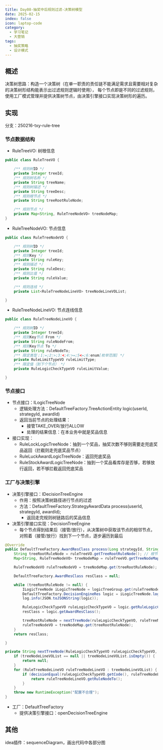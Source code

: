 ```yaml
---
title: Day08-抽奖中后规则过滤-决策树模型
date: 2025-02-15
index: false
icon: laptop-code
category:
  - 学习笔记
  - 大营销
tags:
  - 抽奖策略
  - 设计模式
---
```

## 概述
决策树思路：构造一个决策树（在单一职责的责任链不能满足需求且需要相对复杂的决策树形结构能表示出过滤规则逻辑时使用），
每个节点即是不同的过滤规则，使用工厂模式管理并提供决策树节点，由决策引擎接口实现决策树形的遍历。

## 实现
分支：250216-txy-rule-tree
### 节点数据结构 
- RuleTreeVO: 树根信息 
```java
public class RuleTreeVO {

    /** 规则树ID */
    private Integer treeId;
    /** 规则树名称 */
    private String treeName;
    /** 规则树描述 */
    private String treeDesc;
    /** 规则根节点 */
    private String treeRootRuleNode;

    /** 规则节点 */
    private Map<String, RuleTreeNodeVO> treeNodeMap;
}
```
- RuleTreeNodeVO: 节点信息
```java
public class RuleTreeNodeVO {

    /** 规则树ID */
    private Integer treeId;
    /** 规则Key */
    private String ruleKey;
    /** 规则描述 */
    private String ruleDesc;
    /** 规则比值 */
    private String ruleValue;

    /** 规则连线 */
    private List<RuleTreeNodeLineVO> treeNodeLineVOList;

}
```
- RuleTreeNodeLineVO: 节点连线信息
```java
public class RuleTreeNodeLineVO {

    /** 规则树ID */
    private Integer treeId;
    /** 规则Key节点 From */
    private String ruleNodeFrom;
    /** 规则Key节点 To */
    private String ruleNodeTo;
    /** 限定类型；1:=;2:>;3:<;4:>=;5<=;6:enum[枚举范围] */
    private RuleLimitTypeVO ruleLimitType;
    /** 限定值（到下个节点） */
    private RuleLogicCheckTypeVO ruleLimitValue;

}
```

### 节点接口
- 节点接口：ILogicTreeNode 
  - 逻辑处理方法：DefaultTreeFactory.TreeActionEntity logic(userId, strategyId, awardId)
  - 返回当前节点的处理结果：
    - 接管TAKE_OVER/放行ALLOW
    - 处理的结果信息：在本业务中就是奖品信息
- 接口实现： 
  - RuleLockLogicTreeNode：抽到一个奖品，抽奖次数不够则需要走兜底奖品返回（拦截则走兜底奖品节点）
  - RuleLuckAwardLogicTreeNode：返回兜底奖品
  - RuleStockAwardLogicTreeNode：抽到一个奖品看库存是否够，若够放行返回，若不够拦截返回兜底奖品

### 工厂与决策引擎
- 决策引擎接口：IDecisionTreeEngine
  - 作用：按照决策树路径进行节点的过滤
  - 方法：DefaultTreeFactory.StrategyAwardData process(userId, strategyId, awardId);
    - 返回走完规则树链路后的奖品信息
- 决策引擎接口实现：DecisionTreeEngine
  - 每个节点得到结果后（接管/放行），从决策树中获取该节点的相邻节点，对照着（接管/放行）找到下一个节点，逐步遍历到最后
```java
@Override
public DefaultTreeFactory.AwardResClass process(Long strategyId, String userId, Integer awardId) {
    String treeRootRuleNode = ruleTreeVO.getTreeRootRuleNode(); // 根节点
    Map<String, RuleTreeNodeVO> treeNodeMap = ruleTreeVO.getTreeNodeMap(); // 决策树子节点map

    RuleTreeNodeVO ruleTreeNodeVO = treeNodeMap.get(treeRootRuleNode); // treeNode节点

    DefaultTreeFactory.AwardResClass resClass = null;

    while (treeRootRuleNode != null) {
        ILogicTreeNode iLogicTreeNode = logicTreeGroup.get(ruleTreeNodeVO.getRuleKey());
        DefaultTreeFactory.DecisionEngineRes logic = iLogicTreeNode.logic(strategyId, userId, awardId);
        log.info(JSON.toJSONString(logic));

        RuleLogicCheckTypeVO ruleLogicCheckTypeVO = logic.getRuleLogicCheckTypeVO();
        resClass = logic.getAwardResClass();

        treeRootRuleNode = nextTreeNode(ruleLogicCheckTypeVO, ruleTreeNodeVO.getTreeNodeLineVOList());
        ruleTreeNodeVO = treeNodeMap.get(treeRootRuleNode);
    }
    return resClass;

}

private String nextTreeNode(RuleLogicCheckTypeVO ruleLogicCheckTypeVO, List<RuleTreeNodeLineVO> treeNodeLineVOList) {
    if (treeNodeLineVOList == null || treeNodeLineVOList.isEmpty()) {
        return null;
    }
    for (RuleTreeNodeLineVO ruleTreeNodeLineVO : treeNodeLineVOList) {
        if (decisionEqual(ruleLogicCheckTypeVO.getCode(), ruleTreeNodeLineVO)) {
            return ruleTreeNodeLineVO.getRuleNodeTo();
        }
    }
    throw new RuntimeException("配置不合理");
}
```

- 工厂：DefaultTreeFactory
  - 提供决策引擎接口：openDecisionTreeEngine

## 其他
idea插件：sequenceDiagram，画出代码中各部分图
